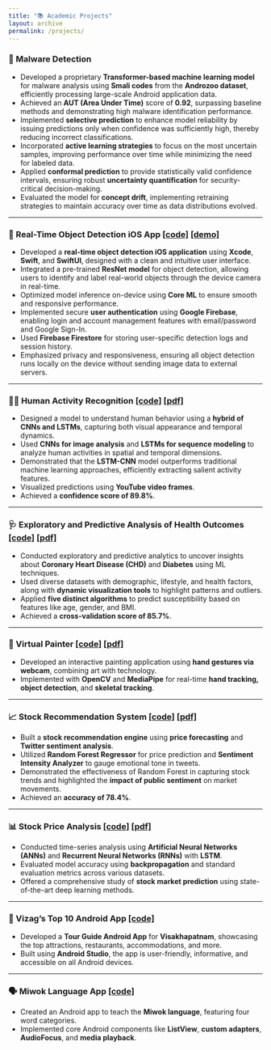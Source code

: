 ```yaml
---
title: "📚 Academic Projects"
layout: archive
permalink: /projects/
---
```


### 🔐 Malware Detection
- Developed a proprietary **Transformer-based machine learning model** for malware analysis using **Smali codes** from the **Androzoo dataset**, efficiently processing large-scale Android application data.
- Achieved an **AUT (Area Under Time)** score of **0.92**, surpassing baseline methods and demonstrating high malware identification performance.
- Implemented **selective prediction** to enhance model reliability by issuing predictions only when confidence was sufficiently high, thereby reducing incorrect classifications.
- Incorporated **active learning strategies** to focus on the most uncertain samples, improving performance over time while minimizing the need for labeled data.
- Applied **conformal prediction** to provide statistically valid confidence intervals, ensuring robust **uncertainty quantification** for security-critical decision-making.
- Evaluated the model for **concept drift**, implementing retraining strategies to maintain accuracy over time as data distributions evolved.


---

### 📱 Real-Time Object Detection iOS App [[code]](https://github.com/dheerajvurukuti/Object_Detector_iOS_App/tree/main/Object%20Detector/Object%20Detector) [[demo]](https://github.com/dheerajvurukuti/Object_Detector_iOS_App/blob/main/Object_Detection.pptx)

- Developed a **real-time object detection iOS application** using **Xcode**, **Swift**, and **SwiftUI**, designed with a clean and intuitive user interface.
- Integrated a pre-trained **ResNet model** for object detection, allowing users to identify and label real-world objects through the device camera in real-time.
- Optimized model inference on-device using **Core ML** to ensure smooth and responsive performance.
- Implemented secure **user authentication** using **Google Firebase**, enabling login and account management features with email/password and Google Sign-In.
- Used **Firebase Firestore** for storing user-specific detection logs and session history.
- Emphasized privacy and responsiveness, ensuring all object detection runs locally on the device without sending image data to external servers.

---

### 🧍‍♂️ Human Activity Recognition [[code]](https://github.com/dheerajvurukuti/Human_Activity_Recognition_using_LSTM-CNN/blob/main/Human_Activity_Recognition_using_LSTM-CNN.ipynb) [[pdf]](https://github.com/dheerajvurukuti/Human_Activity_Recognition_using_LSTM-CNN/blob/main/Human_Activity_Recognition_using_LSTM-CNN.pdf)
- Designed a model to understand human behavior using a **hybrid of CNNs and LSTMs**, capturing both visual appearance and temporal dynamics.
- Used **CNNs for image analysis** and **LSTMs for sequence modeling** to analyze human activities in spatial and temporal dimensions.
- Demonstrated that the **LSTM-CNN** model outperforms traditional machine learning approaches, efficiently extracting salient activity features.
- Visualized predictions using **YouTube video frames**.
- Achieved a **confidence score of 89.8%**.

---

### 🩺 Exploratory and Predictive Analysis of Health Outcomes [[code]](https://github.com/dheerajvurukuti/Exploratory-and-Predictive-Analysis-of-Health-Outcomes-Coronary-Heart-Disease-and-Diabetes/blob/main/Exploratory%20and%20Predictive%20Analysis%20of%20Health%20Outcomes.ipynb) [[pdf]](https://github.com/dheerajvurukuti/Exploratory-and-Predictive-Analysis-of-Health-Outcomes-Coronary-Heart-Disease-and-Diabetes/blob/main/Exploratory%20and%20Predictive%20Analysis%20of%20Health%20Outcomes.pdf)
- Conducted exploratory and predictive analytics to uncover insights about **Coronary Heart Disease (CHD)** and **Diabetes** using ML techniques.
- Used diverse datasets with demographic, lifestyle, and health factors, along with **dynamic visualization tools** to highlight patterns and outliers.
- Applied **five distinct algorithms** to predict susceptibility based on features like age, gender, and BMI.
- Achieved a **cross-validation score of 85.7%**.

---

### 🎨 Virtual Painter [[code]](https://github.com/dheerajvurukuti/VIRTUAL-PAINTER-USING-OPENCV/tree/main/VIRTUAL%20PAINTER%20USING%20OPENCV%20code) [[pdf]](https://github.com/dheerajvurukuti/VIRTUAL-PAINTER-USING-OPENCV/blob/main/VIRTUAL%20PAINTER%20USING%20OPENCV.pdf)
- Developed an interactive painting application using **hand gestures via webcam**, combining art with technology.
- Implemented with **OpenCV** and **MediaPipe** for real-time **hand tracking, object detection**, and **skeletal tracking**.

---

### 📈 Stock Recommendation System [[code]](https://github.com/dheerajvurukuti/Stock_Recommendation/blob/main/Stock_Recommendation_code.py) [[pdf]](https://github.com/dheerajvurukuti/Stock_Recommendation/blob/main/Stock%20Recommendation%20based%20on%20Price%20Forecasting%20and%20Twitter%20Sentiment%20Analysis.pdf)
- Built a **stock recommendation engine** using **price forecasting** and **Twitter sentiment analysis**.
- Utilized **Random Forest Regressor** for price prediction and **Sentiment Intensity Analyzer** to gauge emotional tone in tweets.
- Demonstrated the effectiveness of Random Forest in capturing stock trends and highlighted the **impact of public sentiment** on market movements.
- Achieved an **accuracy of 78.4%**.

---

### 📊 Stock Price Analysis [[code]](https://github.com/dheerajvurukuti/STOCK_PRICE_ANALYSIS/blob/main/stock_price_prediction.py) [[pdf]](https://github.com/dheerajvurukuti/STOCK_PRICE_ANALYSIS/blob/main/Stock%20Price%20Analysis%204%3A6%20CSSE%20B.Tech%20Project.pdf)
- Conducted time-series analysis using **Artificial Neural Networks (ANNs)** and **Recurrent Neural Networks (RNNs)** with **LSTM**.
- Evaluated model accuracy using **backpropagation** and standard evaluation metrics across various datasets.
- Offered a comprehensive study of **stock market prediction** using state-of-the-art deep learning methods.

---

### 📱 Vizag’s Top 10 Android App [[code]](https://github.com/dheerajvurukuti/VIZAG-s-Top-10-Android-Apk)
- Developed a **Tour Guide Android App** for **Visakhapatnam**, showcasing the top attractions, restaurants, accommodations, and more.
- Built using **Android Studio**, the app is user-friendly, informative, and accessible on all Android devices.

---

### 🗣️ Miwok Language App [[code]](https://github.com/dheerajvurukuti/Miwok_Language_apk)
- Created an Android app to teach the **Miwok language**, featuring four word categories.
- Implemented core Android components like **ListView**, **custom adapters**, **AudioFocus**, and **media playback**.
